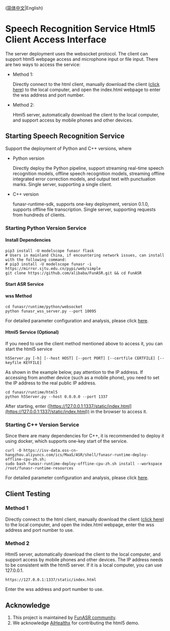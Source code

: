 ([简体中文](./readme_zh.md)|English)

# Speech Recognition Service Html5 Client Access Interface

The server deployment uses the websocket protocol. The client can support html5 webpage access and microphone input or file input. There are two ways to access the service:
- Method 1: 

  Directly connect to the html client, manually download the client ([click here](https://github.com/modelscope/FunASR/tree/main/runtime/html5/static)) to the local computer, and open the index.html webpage to enter the wss address and port number.

- Method 2: 

   Html5 server, automatically download the client to the local computer, and support access by mobile phones and other devices.

## Starting Speech Recognition Service

Support the deployment of Python and C++ versions, where

- Python version
  
  Directly deploy the Python pipeline, support streaming real-time speech recognition models, offline speech recognition models, streaming offline integrated error correction models, and output text with punctuation marks. Single server, supporting a single client.

- C++ version
  
  funasr-runtime-sdk, supports one-key deployment, version 0.1.0, supports offline file transcription. Single server, supporting requests from hundreds of clients.

### Starting Python Version Service

#### Install Dependencies

```shell
pip3 install -U modelscope funasr flask
# Users in mainland China, if encountering network issues, can install with the following command:
# pip3 install -U modelscope funasr -i https://mirror.sjtu.edu.cn/pypi/web/simple
git clone https://github.com/alibaba/FunASR.git && cd FunASR
```

#### Start ASR Service

#### wss Method

```shell
cd funasr/runtime/python/websocket
python funasr_wss_server.py --port 10095
```

For detailed parameter configuration and analysis, please click [here](https://github.com/alibaba-damo-academy/FunASR/tree/main/funasr/runtime/python/websocket).

#### Html5 Service (Optional)

If you need to use the client method mentioned above to access it, you can start the html5 service

```shell
h5Server.py [-h] [--host HOST] [--port PORT] [--certfile CERTFILE] [--keyfile KEYFILE]             
```
As shown in the example below, pay attention to the IP address. If accessing from another device (such as a mobile phone), you need to set the IP address to the real public IP address.
```shell
cd funasr/runtime/html5
python h5Server.py --host 0.0.0.0 --port 1337
```

After starting, enter ([https://127.0.0.1:1337/static/index.html](https://127.0.0.1:1337/static/index.html)) in the browser to access it.

### Starting C++ Version Service

Since there are many dependencies for C++, it is recommended to deploy it using docker, which supports one-key start of the service.


```shell
curl -O https://isv-data.oss-cn-hangzhou.aliyuncs.com/ics/MaaS/ASR/shell/funasr-runtime-deploy-offline-cpu-zh.sh;
sudo bash funasr-runtime-deploy-offline-cpu-zh.sh install --workspace /root/funasr-runtime-resources
```
For detailed parameter configuration and analysis, please click [here](https://github.com/alibaba-damo-academy/FunASR/blob/main/funasr/runtime/docs/SDK_tutorial_zh.md).

## Client Testing

### Method 1

Directly connect to the html client, manually download the client ([click here](https://github.com/alibaba-damo-academy/FunASR/tree/main/funasr/runtime/html5/static)) to the local computer, and open the index.html webpage, enter the wss address and port number to use.

### Method 2

Html5 server, automatically download the client to the local computer, and support access by mobile phones and other devices. The IP address needs to be consistent with the html5 server. If it is a local computer, you can use 127.0.0.1.

```shell
https://127.0.0.1:1337/static/index.html
```

Enter the wss address and port number to use.


## Acknowledge
1. This project is maintained by [FunASR community](https://github.com/alibaba-damo-academy/FunASR).
2. We acknowledge [AiHealthx](http://www.aihealthx.com/) for contributing the html5 demo.
